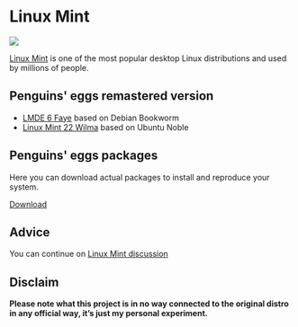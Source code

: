 # Linux Mint
![](/img/linuxmint.svg)

[Linux Mint](https://www.linuxmint.com/) is one of the most popular desktop Linux distributions and used by millions of people.

## Penguins' eggs remastered version
* [LMDE 6 Faye](/linuxmint/faye/) based on Debian Bookworm
* [Linux Mint 22 Wilma](/linuxmint/wilma/) based on Ubuntu Noble

## Penguins' eggs packages
Here you can download actual packages to install and reproduce your system.

[Download](https://penguins-eggs.net/basket/index.php?p=packages%2Fdebs)

## Advice

You can continue on [Linux Mint discussion](https://github.com/pieroproietti/penguins-blog/discussions/32)

## Disclaim
__Please note what this project is in no way connected to the original distro in any official way, it’s just my personal experiment.__

